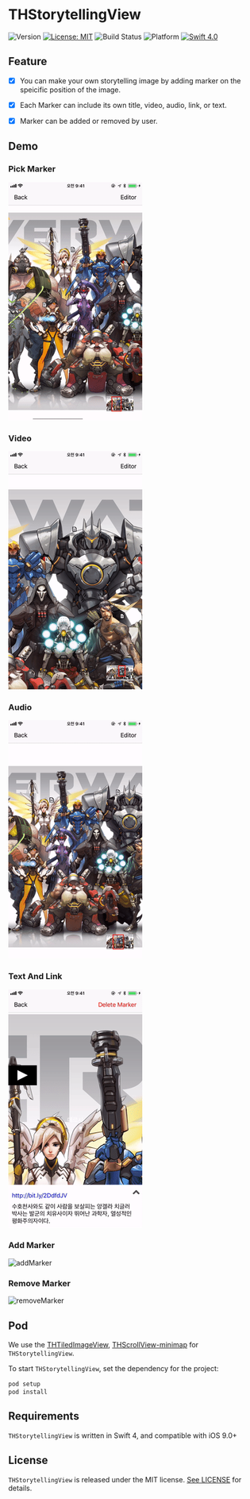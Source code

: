 #  THStorytellingView

![Version](https://img.shields.io/badge/pod-v0.2.1-blue.svg)
[![License: MIT](https://img.shields.io/badge/License-MIT-blue.svg?style=flat)](https://github.com/younatics/YNDropDownMenu/blob/master/LICENSE)
![Build Status](https://img.shields.io/badge/build-passing-brightgreen.svg)
![Platform](https://img.shields.io/badge/platform-ios-lightgrey.svg)
[![Swift 4.0](https://img.shields.io/badge/Swift-4.0-%23FB613C.svg)](https://developer.apple.com/swift/)

## Feature

- [x] You can make your own storytelling image by adding marker on the speicific position of the image.
- [x] Each Marker can include its own title, video, audio, link, or text.
- [x] Marker can be added or removed by user. 


## Demo

### Pick Marker
![markerPick](images/markerPick.gif)

### Video
![video](images/video.gif)

### Audio
![audio](images/audio.gif)

### Text And Link
![textAndLink](images/textAndLink.gif)

### Add Marker

![addMarker](images/markerAdd.gif)

### Remove Marker

![removeMarker](images/removeMarker.gif)

## Pod

We use the [THTiledImageView](https://github.com/TileImageTeamiOS/THTiledImageView.git), [THScrollView-minimap](https://github.com/TileImageTeamiOS/THScrollView-minimap.git) for `THStorytellingView`.


To start `THStorytellingView`, set the dependency for the project:

```
pod setup
pod install
```

## Requirements

`THStorytellingView` is written in Swift 4, and compatible with iOS 9.0+

## License

`THStorytellingView` is released under the MIT license. [See LICENSE](https://github.com/TileImageTeamiOS/THStorytellingView/blob/master/LICENSE) for details.
